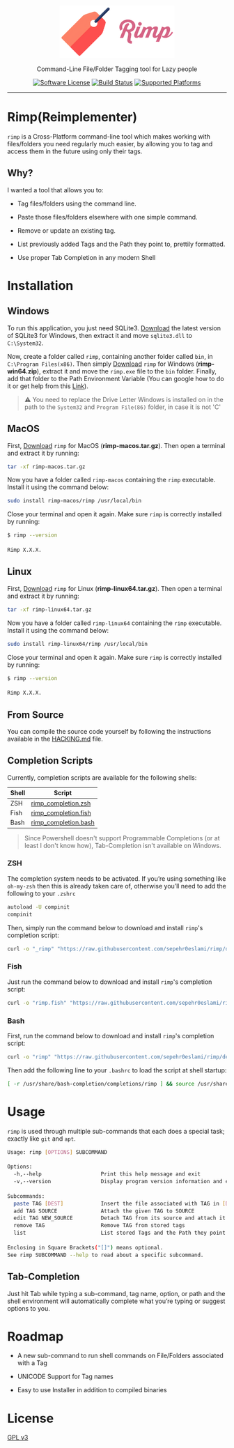 <p align="center">
    <a href="https://github.com/sepehr0eslami/rimp"><img alt="Rimp Logo" src=".github/images/rimp_logo.png" height="120"></a>
    <p align="center">Command-Line File/Folder Tagging tool for Lazy people</p>
    <p align="center">
        <a href="LICENSE.md"><img alt="Software License" src="https://img.shields.io/badge/License-GPL%20v3-blue"></a>
        <a href="https://github.com/sepehr0eslami/rimp/actions/workflows/build.yml"><img alt="Build Status" src="https://github.com/sepehr0eslami/rimp/actions/workflows/build.yml/badge.svg"></a>
        <a href="https://github.com/sepehr0eslami/rimp"><img alt="Supported Platforms" src="https://img.shields.io/badge/Platforms-Windows%20|%20MacOS%20|%20Linux-red"></a>
    </p>
</p>

---

# Rimp(Reimplementer)

`rimp` is a Cross-Platform command-line tool which makes working with files/folders you need regularly much easier, by allowing you to tag and access them in the future using only their tags.


## Why?

I wanted a tool that allows you to:

- Tag files/folders using the command line.

- Paste those files/folders elsewhere with one simple command.

- Remove or update an existing tag.

- List previously added Tags and the Path they point to, prettily formatted.

- Use proper Tab Completion in any modern Shell

# Installation

## Windows

To run this application, you just need SQLite3. [Download](https://www.sqlite.org/download.html) the latest version of SQLite3 for Windows, then extract it and move `sqlite3.dll` to `C:\System32`.

Now, create a folder called `rimp`, containing another folder called `bin`, in `C:\Program Files(x86)`. Then simply [Download](https://github.com/sepehr0eslami/rimp/releases/latest) `rimp` for Windows (**rimp-win64.zip**), extract it and move the `rimp.exe` file to the `bin` folder. Finally, add that folder to the Path Environment Variable (You can google how to do it or get help from this [Link](https://www.c-sharpcorner.com/article/add-a-directory-to-path-environment-variable-in-windows-10/)).

> ⚠️ You need to replace the Drive Letter Windows is installed on in the path to the `System32` and `Program File(86)` folder, in case it is not 'C'

## MacOS

First, [Download](https://github.com/sepehr0eslami/rimp/releases/latest) `rimp` for MacOS (**rimp-macos.tar.gz**). Then open a terminal and extract it by running:

```sh
tar -xf rimp-macos.tar.gz 
```

Now you have a folder called `rimp-macos` containing the `rimp` executable. Install it using the command below:

```sh
sudo install rimp-macos/rimp /usr/local/bin
```

Close your terminal and open it again. Make sure `rimp` is correctly installed by running:

```sh
$ rimp --version

Rimp X.X.X.
```

## Linux

First, [Download](https://github.com/sepehr0eslami/rimp/releases/latest) `rimp` for Linux (**rimp-linux64.tar.gz**). Then open a terminal and extract it by running:

```sh
tar -xf rimp-linux64.tar.gz
```

Now you have a folder called `rimp-linux64` containing the `rimp` executable. Install it using the command below:

```sh
sudo install rimp-linux64/rimp /usr/local/bin
```

Close your terminal and open it again. Make sure `rimp` is correctly installed by running:

```sh
$ rimp --version

Rimp X.X.X.
```

## From Source

You can compile the source code yourself by following the instructions available in the [HACKING.md](https://github.com/sepehr0eslami/rimp/blob/master/HACKING.md) file.

## Completion Scripts

Currently, completion scripts are available for the following shells:

<!-- TODO: Update the Links before merge -->

| Shell | Script                                                                                                             |
| ----- | ------------------------------------------------------------------------------------------------------------------ |
| ZSH   | [rimp_completion.zsh](https://github.com/sepehr0eslami/rimp/blob/develop/scripts/completion/rimp_completion.zsh)   |
| Fish  | [rimp_completion.fish](https://github.com/sepehr0eslami/rimp/blob/develop/scripts/completion/rimp_completion.fish) |
| Bash  | [rimp_completion.bash](https://github.com/sepehr0eslami/rimp/blob/develop/scripts/completion/rimp_completion.bash) |

> Since Powershell doesn't support Programmable Completions (or at least I don't know how), Tab-Completion isn't available on Windows.

<!-- TODO: Update the Links before merge -->

### ZSH

The completion system needs to be activated. If you’re using something like `oh-my-zsh` then this is already taken care of, otherwise you’ll need to add the following to your `.zshrc`

```sh
autoload -U compinit
compinit
```
Then, simply run the command below to download and install `rimp`'s completion script:

```sh
curl -o "_rimp" "https://raw.githubusercontent.com/sepehr0eslami/rimp/develop/scripts/completion/rimp_completion.zsh" && sudo install -D -m '0644' _rimp $(echo $FPATH | awk -F ':' '{print $2"/_rimp"}') && rm _rimp
```

### Fish

Just run the command below to download and install `rimp`'s completion script:

```sh
curl -o "rimp.fish" "https://raw.githubusercontent.com/sepehr0eslami/rimp/develop/scripts/completion/rimp_completion.fish" && sudo install -D -m '0644' rimp.fish /usr/share/fish/completions/rimp.fish && rm rimp.fish
```

### Bash

First, run the command below to download and install `rimp`'s completion script:

```sh
curl -o "rimp" "https://raw.githubusercontent.com/sepehr0eslami/rimp/develop/scripts/completion/rimp_completion.bash" && sudo install -D -m '0644' rimp /usr/share/bash-completion/completions/rimp && rm rimp
```

Then add the following line to your `.bashrc` to load the script at shell startup:

```sh
[ -r /usr/share/bash-completion/completions/rimp ] && source /usr/share/bash-completion/completions/rimp
```

# Usage

`rimp` is used through multiple sub-commands that each does a special task; exactly like `git` and `apt`.

```sh
Usage: rimp [OPTIONS] SUBCOMMAND

Options:
  -h,--help                   Print this help message and exit
  -v,--version                Display program version information and exit

Subcommands:
  paste TAG [DEST]            Insert the file associated with TAG in [DEST]
  add TAG SOURCE              Attach the given TAG to SOURCE
  edit TAG NEW_SOURCE         Detach TAG from its source and attach it to NEW_SOURCE
  remove TAG                  Remove TAG from stored tags
  list                        List stored Tags and the Path they point to

Enclosing in Square Brackets("[]") means optional.
See rimp SUBCOMMAND --help to read about a specific subcommand.
```

## Tab-Completion

Just hit Tab while typing a sub-command, tag name, option, or path and the shell environment will automatically complete what you’re typing or suggest options to you.

# Roadmap

- A new sub-command to run shell commands on File/Folders associated with a Tag

- UNICODE Support for Tag names

- Easy to use Installer in addition to compiled binaries

# License

[GPL v3](https://opensource.org/licenses/GPL-3.0)
